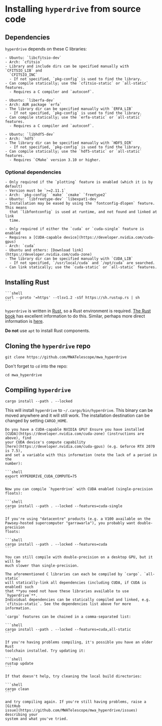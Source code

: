 # Installing `hyperdrive` from source code

## Dependencies
`hyperdrive` depends on these C libraries:


```admonish example title="[cfitsio](https://heasarc.gsfc.nasa.gov/docs/software/fitsio/)"
- Ubuntu: `libcfitsio-dev`
- Arch: `cfitsio`
- Library and include dirs can be specified manually with `CFITSIO_LIB` and
  `CFITSIO_INC`
  - If not specified, `pkg-config` is used to find the library.
- Can compile statically; use the `cfitsio-static` or `all-static` features.
  - Requires a C compiler and `autoconf`.
```

```admonish example title="[ERFA](https://github.com/liberfa/erfa)"
- Ubuntu: `liberfa-dev`
- Arch: AUR package `erfa`
- The library dir can be specified manually with `ERFA_LIB`
  - If not specified, `pkg-config` is used to find the library.
- Can compile statically; use the `erfa-static` or `all-static` features.
  - Requires a C compiler and `autoconf`.
```

```admonish example title="[hdf5](https://www.hdfgroup.org/hdf5)"
- Ubuntu: `libhdf5-dev`
- Arch: `hdf5`
- The library dir can be specified manually with `HDF5_DIR`
  - If not specified, `pkg-config` is used to find the library.
- Can compile statically; use the `hdf5-static` or `all-static` features.
  - Requires `CMake` version 3.10 or higher.
```

### Optional dependencies

```admonish tip title="freetype2 (for calibration solutions plotting)"
- Only required if the `plotting` feature is enabled (which it is by default)
- Version must be `>=2.11.1`
- Arch: `pkg-config` `make` `cmake` `freetype2`
- Ubuntu: `libfreetype-dev` `libexpat1-dev`
- Installation may be eased by using the `fontconfig-dlopen` feature. This means
  that `libfontconfig` is used at runtime, and not found and linked at link
  time.
```

```admonish tip title="CUDA (for accelerated sky modelling)"
- Only required if either the `cuda` or `cuda-single` feature is enabled
- Requires a [CUDA-capable device](https://developer.nvidia.com/cuda-gpus)
- Arch: `cuda`
- Ubuntu and others: [Download link](https://developer.nvidia.com/cuda-zone)
- The library dir can be specified manually with `CUDA_LIB`
  - If not specified, `/usr/local/cuda` and `/opt/cuda` are searched.
- Can link statically; use the `cuda-static` or `all-static` features.
```

## Installing Rust

~~~admonish tip title="TL;DR"
```shell
curl --proto '=https' --tlsv1.2 -sSf https://sh.rustup.rs | sh
```
~~~

`hyperdrive` is written in [Rust](https://www.rust-lang.org/), so a Rust
environment is required. [The Rust
book](https://doc.rust-lang.org/book/ch01-01-installation.html) has excellent
information to do this. Similar, perhaps more direct information is
[here](https://www.rust-lang.org/tools/install).

**Do not** use `apt` to install Rust components.

## Cloning the `hyperdrive` repo

```shell
git clone https://github.com/MWATelescope/mwa_hyperdrive
```

Don't forget to `cd` into the repo:

```shell
cd mwa_hyperdrive
```

## Compiling `hyperdrive`

```shell
cargo install --path . --locked
```

This will install `hyperdrive` to `~/.cargo/bin/hyperdrive`. This binary can be
moved anywhere and it will still work. The installation destination can be
changed by setting `CARGO_HOME`.

~~~admonish danger title="CUDA"
Do you have a CUDA-capable NVIDIA GPU? Ensure you have installed
[CUDA](https://developer.nvidia.com/cuda-zone) (instructions are above), find
your CUDA device's compute capability
[here](https://developer.nvidia.com/cuda-gpus) (e.g. Geforce RTX 2070 is 7.5),
and set a variable with this information (note the lack of a period in the
number):

```shell
export HYPERDRIVE_CUDA_COMPUTE=75
```

Now you can compile `hyperdrive` with CUDA enabled (single-precision floats):

```shell
cargo install --path . --locked --features=cuda-single
```

If you're using "datacentre" products (e.g. a V100 available on the
Pawsey-hosted supercomputer "garrawarla"), you probably want double-precision
floats:

```shell
cargo install --path . --locked --features=cuda
```

You can still compile with double-precision on a desktop GPU, but it will be
much slower than single-precision.
~~~

~~~admonish tip title="Static dependencies"
The aforementioned C libraries can each be compiled by `cargo`. `all-static`
will statically-link all dependencies (including CUDA, if CUDA is enabled) such
that **you need not have these libraries available to use `hyperdrive`**.
Individual dependencies can be statically compiled and linked, e.g.
`cfitsio-static`. See the dependencies list above for more information.
~~~

~~~admonish info title="Multiple features"
`cargo` features can be chained in a comma-separated list:

```shell
cargo install --path . --locked --features=cuda,all-static
```
~~~

~~~admonish help title="Troubleshooting"
If you're having problems compiling, it's possible you have an older Rust
toolchain installed. Try updating it:

```shell
rustup update
```

If that doesn't help, try cleaning the local build directories:

```shell
cargo clean
```

and try compiling again. If you're still having problems, raise a [GitHub
issue](https://github.com/MWATelescope/mwa_hyperdrive/issues) describing your
system and what you've tried.
~~~
